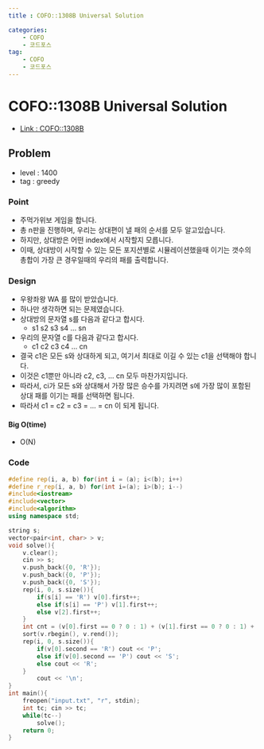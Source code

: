 ```yaml
---
title : COFO::1308B Universal Solution

categories:
    - COFO
    - 코드포스
tag:
    - COFO
    - 코드포스
---
```

# COFO::1308B Universal Solution
- [Link : COFO::1308B](https://codeforces.com/problemset/problem/1380/B)

## Problem 

- level : 1400
- tag : greedy

### Point
- 주먹가위보 게임을 합니다.
- 총 n판을 진행하며, 우리는 상대편이 낼 패의 순서를 모두 알고있습니다.
- 하지만, 상대방은 어떤 index에서 시작할지 모릅니다.
- 이때, 상대방이 시작할 수 있는 모든 포지션별로 시뮬레이션했을때 이기는 갯수의 총합이 가장 큰 경우일때의 우리의 패를 출력합니다.

### Design
- 우왕좌왕 WA 를 많이 받았습니다.
- 하나만 생각하면 되는 문제였습니다.
- 상대방의 문자열 s를 다음과 같다고 합시다.
  - s1 s2 s3 s4 ... sn
- 우리의 문자열 c를 다음과 같다고 합시다.
  - c1 c2 c3 c4 ... cn
- 결국 c1은 모든 s와 상대하게 되고, 여기서 최대로 이길 수 있는 c1을 선택해야 합니다.
- 이것은 c1뿐만 아니라 c2, c3, ... cn 모두 마찬가지입니다.
- 따라서, ci가 모든 s와 상대해서 가장 많은 승수를 가지려면 s에 가장 많이 포함된 상대 패를 이기는 패를 선택하면 됩니다.
- 따라서 c1 = c2 = c3 = ... = cn 이 되게 됩니다.

#### Big O(time)
- O(N)

### Code

```cpp
#define rep(i, a, b) for(int i = (a); i<(b); i++)
#define r_rep(i, a, b) for(int i=(a); i>(b); i--)
#include<iostream>
#include<vector>
#include<algorithm>
using namespace std;

string s;
vector<pair<int, char> > v;
void solve(){
    v.clear();
    cin >> s;
    v.push_back({0, 'R'});
    v.push_back({0, 'P'});
    v.push_back({0, 'S'});
    rep(i, 0, s.size()){
        if(s[i] == 'R') v[0].first++;
        else if(s[i] == 'P') v[1].first++;
        else v[2].first++;
    }
    int cnt = (v[0].first == 0 ? 0 : 1) + (v[1].first == 0 ? 0 : 1) + (v[2].first == 0 ? 0 : 1);
    sort(v.rbegin(), v.rend());
    rep(i, 0, s.size()){
        if(v[0].second == 'R') cout << 'P';
        else if(v[0].second == 'P') cout << 'S';
        else cout << 'R';
    }
        cout << '\n';
}
int main(){
    freopen("input.txt", "r", stdin);
    int tc; cin >> tc;
    while(tc--)
        solve();
    return 0;
}
```
